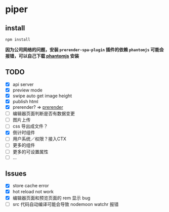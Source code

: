 # piper

## install

```shell
npm install
```

**因为公司网络的问题，安装 `prerender-spa-plugin` 插件的依赖 `phantomjs` 可能会报错，可以自己下载 [phantomjs](http://phantomjs.org/download.html) 安装**

## TODO

- [x] api server
- [x] preview mode
- [x] swipe auto get image height
- [x] publish html
- [x] prerender? => [prerender](https://github.com/chrisvfritz/prerender-spa-plugin)
- [ ] 编辑器页面判断是否有数据变更
- [ ] 图片上传
- [ ] css 导出成文件？
- [x] 倒计时组件
- [ ] 用户系统／权限？接入CTX
- [ ] 更多的组件
- [ ] 更多的可设置属性
- [ ] ...

## Issues

- [x] store cache error
- [x] hot reload not work
- [x] 编辑器页面和预览页面的 rem 显示 bug
- [ ] src 代码自动编译可能会导致 nodemoon watchr 报错
